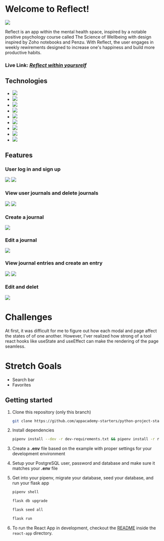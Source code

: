 # Welcome to Reflect!

![](https://i.imgur.com/F6nDmNn.png)

Reflect is an app within the mental health space, inspired by a notable positive psychology course called The Science of Wellbeing with design inspired by Zoho notebooks and Penzu. With Reflect, the user engages in weekly rewirements designed to increase one's happiness and build more productive habits. 

### Live Link: [*Reflect within yoursrelf*](https://reflect-in.herokuapp.com/)

## Technologies
* <a href="https://developer.mozilla.org/en-US/docs/Web/JavaScript"><img src="https://img.shields.io/badge/-JavaScript-F7DF1E?logo=JavaScript&logoColor=333333" /></a>
* <a href="https://www.postgresql.org/"><img src="https://img.shields.io/badge/-PostgreSQL-336791?logo=PostgreSQL&logoColor=white" /></a>
* <a href="https://nodejs.org/"><img src="https://img.shields.io/badge/Node.js-43853D?style=flat&logo=node.js&logoColor=white"></a>
* <a href="https://reactjs.org/"><img src="https://img.shields.io/badge/react-%2320232a.svg?style=flat&logo=react&logoColor=%2361DAFB"></a>
* <a href="https://redux.js.org/"><img src="https://img.shields.io/badge/redux-%23593d88.svg?style=flat&logo=redux&logoColor=white"></a>
* <a href="https://developer.mozilla.org/en-US/docs/Web/CSS"><img src="https://img.shields.io/badge/-CSS3-1572B6?logo=CSS3" /></a>
* <a href="https://www.python.org/"><img src="https://img.shields.io/badge/Python-3776AB?style=flat&logo=python&logoColor=white" /></a>
* <a href="https://flask.palletsprojects.com/"><img src="https://img.shields.io/badge/Flask-000000?style=flat&logo=flask&logoColor=white" /></a>
* <a href="https://www.heroku.com/home"><img src="https://img.shields.io/badge/Heroku-430098?style=flat&logo=heroku&logoColor=white" /></a>

## Features

### User log in and sign up
![](https://i.imgur.com/zpgALhj.png)
![](https://i.imgur.com/op0NuY6.png)

### View user journals and delete journals
![](https://i.imgur.com/6c7ED6k.png)
![](https://i.imgur.com/o37Pxz0.png)

### Create a journal
![](https://i.imgur.com/hTBAWf0.png)

### Edit a journal
![](https://i.imgur.com/pxNKFMH.png)

### View journal entries and create an entry
![](https://i.imgur.com/wpkRqoQ.png)
![](https://i.imgur.com/wpkRqoQ.png)

### Edit and delet
![](https://i.imgur.com/hASLsco.png)

# Challenges 
At first, it was difficult for me to figure out how each modal and page affect the states of of one 
another. However, I'ver realized how strong of a tool react hooks like useState and useEffect 
can make the rendering of the page seamless. 

# Stretch Goals 
* Search bar
* Favorites 


## Getting started

1. Clone this repository (only this branch)

   ```bash
   git clone https://github.com/appacademy-starters/python-project-starter.git
   ```

2. Install dependencies

      ```bash
      pipenv install --dev -r dev-requirements.txt && pipenv install -r requirements.txt
      ```

3. Create a **.env** file based on the example with proper settings for your
   development environment
4. Setup your PostgreSQL user, password and database and make sure it matches your **.env** file

5. Get into your pipenv, migrate your database, seed your database, and run your flask app

   ```bash
   pipenv shell
   ```

   ```bash
   flask db upgrade
   ```

   ```bash
   flask seed all
   ```

   ```bash
   flask run
   ```

6. To run the React App in development, checkout the [README](./react-app/README.md) inside the `react-app` directory.


